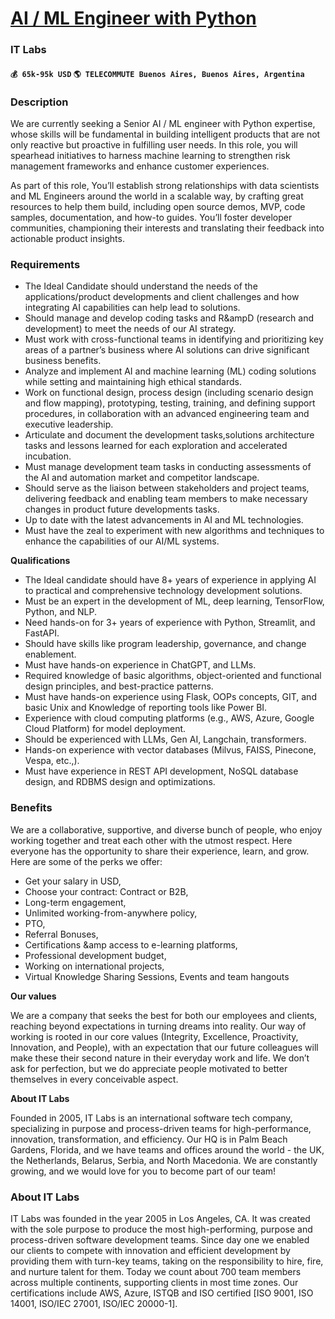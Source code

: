 # [AI / ML Engineer with Python](https://www.remotewlb.com/apply/ai-ml-engineer-with-python-38613)  
### IT Labs  
#### `💰 65k-95k USD` `🌎 TELECOMMUTE Buenos Aires, Buenos Aires, Argentina`  

### **Description**

We are currently seeking a Senior AI / ML engineer with Python expertise, whose skills will be fundamental in building intelligent products that are not only reactive but proactive in fulfilling user needs. In this role, you will spearhead initiatives to harness machine learning to strengthen risk management frameworks and enhance customer experiences.

As part of this role, You’ll establish strong relationships with data scientists and ML Engineers around the world in a scalable way, by crafting great resources to help them build, including open source demos, MVP, code samples, documentation, and how-to guides. You’ll foster developer communities, championing their interests and translating their feedback into actionable product insights.

###  **Requirements**

  * The Ideal Candidate should understand the needs of the applications/product developments and client challenges and how integrating AI capabilities can help lead to solutions.
  * Should manage and develop coding tasks and R&ampD (research and development) to meet the needs of our AI strategy.
  * Must work with cross-functional teams in identifying and prioritizing key areas of a partner’s business where AI solutions can drive significant business benefits.
  * Analyze and implement AI and machine learning (ML) coding solutions while setting and maintaining high ethical standards.
  * Work on functional design, process design (including scenario design and flow mapping), prototyping, testing, training, and defining support procedures, in collaboration with an advanced engineering team and executive leadership.
  * Articulate and document the development tasks,solutions architecture tasks and lessons learned for each exploration and accelerated incubation.
  * Must manage development team tasks in conducting assessments of the AI and automation market and competitor landscape.
  * Should serve as the liaison between stakeholders and project teams, delivering feedback and enabling team members to make necessary changes in product future developments tasks.
  * Up to date with the latest advancements in AI and ML technologies.
  * Must have the zeal to experiment with new algorithms and techniques to enhance the capabilities of our AI/ML systems.

**Qualifications**

  * The Ideal candidate should have 8+ years of experience in applying AI to practical and comprehensive technology development solutions.
  * Must be an expert in the development of ML, deep learning, TensorFlow, Python, and NLP.
  * Need hands-on for 3+ years of experience with Python, Streamlit, and FastAPI.
  * Should have skills like program leadership, governance, and change enablement.
  * Must have hands-on experience in ChatGPT, and LLMs.
  * Required knowledge of basic algorithms, object-oriented and functional design principles, and best-practice patterns.
  * Must have hands-on experience using Flask, OOPs concepts, GIT, and basic Unix and Knowledge of reporting tools like Power BI.
  * Experience with cloud computing platforms (e.g., AWS, Azure, Google Cloud Platform) for model deployment.
  * Should be experienced with LLMs, Gen AI, Langchain, transformers.
  * Hands-on experience with vector databases (Milvus, FAISS, Pinecone, Vespa, etc.,).
  * Must have experience in REST API development, NoSQL database design, and RDBMS design and optimizations.

### **Benefits**

We are a collaborative, supportive, and diverse bunch of people, who enjoy working together and treat each other with the utmost respect. Here everyone has the opportunity to share their experience, learn, and grow. Here are some of the perks we offer:

  * Get your salary in USD,
  * Choose your contract: Contract or B2B,
  * Long-term engagement,
  * Unlimited working-from-anywhere policy,
  * PTO,
  * Referral Bonuses,
  * Certifications &amp access to e-learning platforms,
  * Professional development budget,
  * Working on international projects,
  * Virtual Knowledge Sharing Sessions, Events and team hangouts

  
**Our values**

We are a company that seeks the best for both our employees and clients, reaching beyond expectations in turning dreams into reality. Our way of working is rooted in our core values (Integrity, Excellence, Proactivity, Innovation, and People), with an expectation that our future colleagues will make these their second nature in their everyday work and life. We don’t ask for perfection, but we do appreciate people motivated to better themselves in every conceivable aspect.

 **About IT Labs**

Founded in 2005, IT Labs is an international software tech company, specializing in purpose and process-driven teams for high-performance, innovation, transformation, and efficiency. Our HQ is in Palm Beach Gardens, Florida, and we have teams and offices around the world - the UK, the Netherlands, Belarus, Serbia, and North Macedonia. We are constantly growing, and we would love for you to become part of our team!

###  **About IT Labs**

IT Labs was founded in the year 2005 in Los Angeles, CA. It was created with the sole purpose to produce the most high-performing, purpose and process-driven software development teams. Since day one we enabled our clients to compete with innovation and efficient development by providing them with turn-key teams, taking on the responsibility to hire, fire, and nurture talent for them. Today we count about 700 team members across multiple continents, supporting clients in most time zones. Our certifications include AWS, Azure, ISTQB and ISO certified [ISO 9001, ISO 14001, ISO/IEC 27001, ISO/IEC 20000-1].

